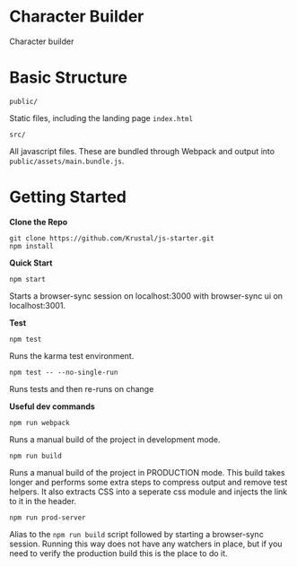 # Character Builder

Character builder

# Basic Structure

`public/`

Static files, including the landing page `index.html`

`src/`

All javascript files. These are bundled through Webpack and output into `public/assets/main.bundle.js`.

# Getting Started

**Clone the Repo**

```
git clone https://github.com/Krustal/js-starter.git
npm install
```

**Quick Start**

```
npm start
```

Starts a browser-sync session on localhost:3000 with browser-sync ui on
localhost:3001.

**Test**

```
npm test
```

Runs the karma test environment.

```
npm test -- --no-single-run
```

Runs tests and then re-runs on change

**Useful dev commands**

```
npm run webpack
```

Runs a manual build of the project in development mode.

```
npm run build
```

Runs a manual build of the project in PRODUCTION mode. This build takes longer
and performs some extra steps to compress output and remove test helpers. It
also extracts CSS into a seperate css module and injects the link to it in the
header.

```
npm run prod-server
```

Alias to the `npm run build` script followed by starting a browser-sync session.
Running this way does not have any watchers in place, but if you need to verify
the production build this is the place to do it.
